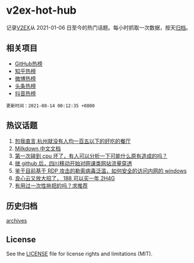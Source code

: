 # v2ex-hot-hub

 记录[V2EX](https://www.v2ex.com/)从 2021-01-06 日至今的热门话题。每小时抓取一次数据，按天[归档](archives)。
 
 ## 相关项目

- [GitHub热榜](https://github.com/lonnyzhang423/github-hot-hub)
- [知乎热榜](https://github.com/lonnyzhang423/zhihu-hot-hub)
- [微博热榜](https://github.com/lonnyzhang423/weibo-hot-hub)
- [头条热榜](https://github.com/lonnyzhang423/toutiao-hot-hub)
- [抖音热榜](https://github.com/lonnyzhang423/douyin-hot-hub)


 `更新时间：2021-08-14 00:12:35 +0800`

## 热议话题

1. [恕我直言,杭州就没有人均一百五以下的好吃的餐厅](https://www.v2ex.com/t/795526)
1. [Milkdown 中文文档](https://www.v2ex.com/t/795483)
1. [第一次碰到 cpu 坏了，有人可以分析一下可能什么原有造成的吗？](https://www.v2ex.com/t/795551)
1. [继 github 后，四川移动开始对网课类网站流量穿透](https://www.v2ex.com/t/795476)
1. [鉴于目前基于 RDP 攻击的勒索病毒泛滥，如何安全的访问内网的 windows](https://www.v2ex.com/t/795492)
1. [良心云又放大招了， 188 可以买一年 2H4G](https://www.v2ex.com/t/795527)
1. [有用过一次性拖把的吗？求推荐](https://www.v2ex.com/t/795482)

## 历史归档

[archives](archives)

## License

See the [LICENSE](LICENSE) file for license rights and limitations (MIT).
